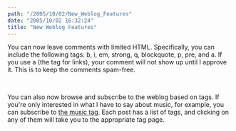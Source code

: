 ```yaml
---
path: "/2005/10/02/New_Weblog_Features" 
date: "2005/10/02 16:32:24" 
title: "New Weblog Features" 
---
```

<p>You can now leave comments with limited HTML. Specifically, you can include the following tags: b, i, em, strong, q, blockquote, p, pre, and a. If you use a (the tag for links), your comment will not show up until I approve it. This is to keep the comments spam-free.</p><br><p>You can also now browse and subscribe to the weblog based on tags. If you're only interested in what I have to say about music, for example, you can subscribe to <a href="http://weblog.randomchaos.com/tag/music/">the music tag</a>. Each post has a list of tags, and clicking on any of them will take you to the appropriate tag page.</p>